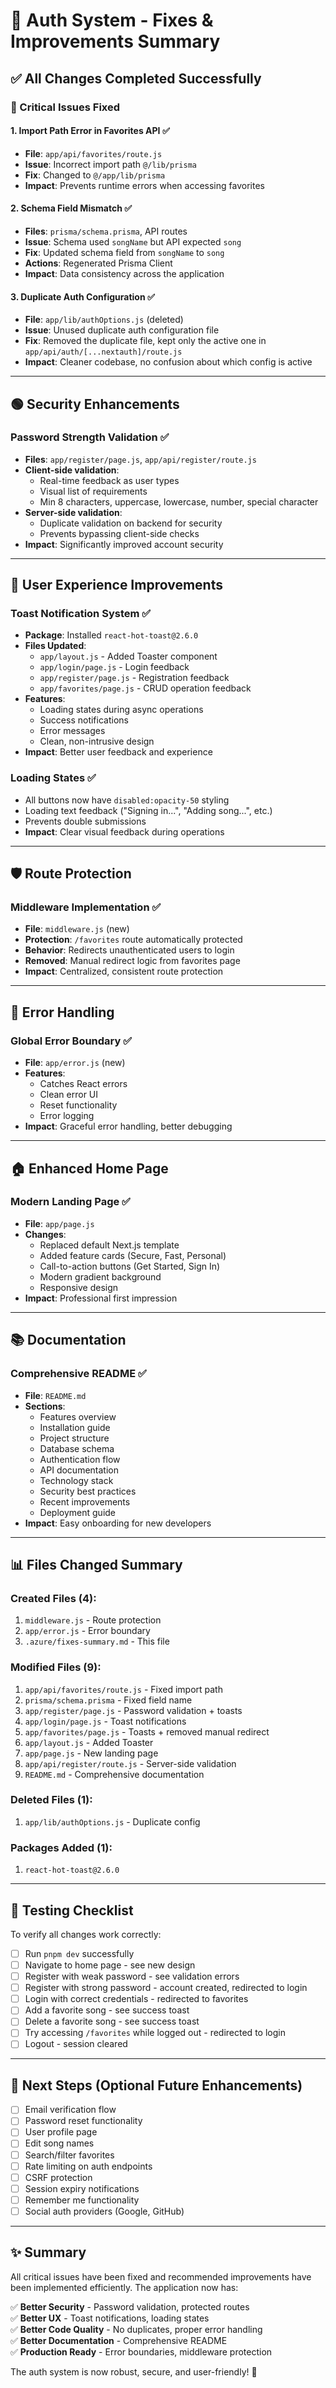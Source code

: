 # 🎯 Auth System - Fixes & Improvements Summary

## ✅ All Changes Completed Successfully

### 🔴 Critical Issues Fixed

#### 1. **Import Path Error in Favorites API** ✅
- **File**: `app/api/favorites/route.js`
- **Issue**: Incorrect import path `@/lib/prisma` 
- **Fix**: Changed to `@/app/lib/prisma`
- **Impact**: Prevents runtime errors when accessing favorites

#### 2. **Schema Field Mismatch** ✅
- **Files**: `prisma/schema.prisma`, API routes
- **Issue**: Schema used `songName` but API expected `song`
- **Fix**: Updated schema field from `songName` to `song`
- **Actions**: Regenerated Prisma Client
- **Impact**: Data consistency across the application

#### 3. **Duplicate Auth Configuration** ✅
- **File**: `app/lib/authOptions.js` (deleted)
- **Issue**: Unused duplicate auth configuration file
- **Fix**: Removed the duplicate file, kept only the active one in `app/api/auth/[...nextauth]/route.js`
- **Impact**: Cleaner codebase, no confusion about which config is active

---

## 🟢 Security Enhancements

### **Password Strength Validation** ✅
- **Files**: `app/register/page.js`, `app/api/register/route.js`
- **Client-side validation**:
  - Real-time feedback as user types
  - Visual list of requirements
  - Min 8 characters, uppercase, lowercase, number, special character
- **Server-side validation**:
  - Duplicate validation on backend for security
  - Prevents bypassing client-side checks
- **Impact**: Significantly improved account security

---

## 🎨 User Experience Improvements

### **Toast Notification System** ✅
- **Package**: Installed `react-hot-toast@2.6.0`
- **Files Updated**:
  - `app/layout.js` - Added Toaster component
  - `app/login/page.js` - Login feedback
  - `app/register/page.js` - Registration feedback
  - `app/favorites/page.js` - CRUD operation feedback
- **Features**:
  - Loading states during async operations
  - Success notifications
  - Error messages
  - Clean, non-intrusive design
- **Impact**: Better user feedback and experience

### **Loading States** ✅
- All buttons now have `disabled:opacity-50` styling
- Loading text feedback ("Signing in...", "Adding song...", etc.)
- Prevents double submissions
- **Impact**: Clear visual feedback during operations

---

## 🛡️ Route Protection

### **Middleware Implementation** ✅
- **File**: `middleware.js` (new)
- **Protection**: `/favorites` route automatically protected
- **Behavior**: Redirects unauthenticated users to login
- **Removed**: Manual redirect logic from favorites page
- **Impact**: Centralized, consistent route protection

---

## 🎯 Error Handling

### **Global Error Boundary** ✅
- **File**: `app/error.js` (new)
- **Features**:
  - Catches React errors
  - Clean error UI
  - Reset functionality
  - Error logging
- **Impact**: Graceful error handling, better debugging

---

## 🏠 Enhanced Home Page

### **Modern Landing Page** ✅
- **File**: `app/page.js`
- **Changes**:
  - Replaced default Next.js template
  - Added feature cards (Secure, Fast, Personal)
  - Call-to-action buttons (Get Started, Sign In)
  - Modern gradient background
  - Responsive design
- **Impact**: Professional first impression

---

## 📚 Documentation

### **Comprehensive README** ✅
- **File**: `README.md`
- **Sections**:
  - Features overview
  - Installation guide
  - Project structure
  - Database schema
  - Authentication flow
  - API documentation
  - Technology stack
  - Security best practices
  - Recent improvements
  - Deployment guide
- **Impact**: Easy onboarding for new developers

---

## 📊 Files Changed Summary

### Created Files (4):
1. `middleware.js` - Route protection
2. `app/error.js` - Error boundary
3. `.azure/fixes-summary.md` - This file

### Modified Files (9):
1. `app/api/favorites/route.js` - Fixed import path
2. `prisma/schema.prisma` - Fixed field name
3. `app/register/page.js` - Password validation + toasts
4. `app/login/page.js` - Toast notifications
5. `app/favorites/page.js` - Toasts + removed manual redirect
6. `app/layout.js` - Added Toaster
7. `app/page.js` - New landing page
8. `app/api/register/route.js` - Server-side validation
9. `README.md` - Comprehensive documentation

### Deleted Files (1):
1. `app/lib/authOptions.js` - Duplicate config

### Packages Added (1):
1. `react-hot-toast@2.6.0`

---

## 🧪 Testing Checklist

To verify all changes work correctly:

- [ ] Run `pnpm dev` successfully
- [ ] Navigate to home page - see new design
- [ ] Register with weak password - see validation errors
- [ ] Register with strong password - account created, redirected to login
- [ ] Login with correct credentials - redirected to favorites
- [ ] Add a favorite song - see success toast
- [ ] Delete a favorite song - see success toast
- [ ] Try accessing `/favorites` while logged out - redirected to login
- [ ] Logout - session cleared

---

## 🚀 Next Steps (Optional Future Enhancements)

- [ ] Email verification flow
- [ ] Password reset functionality
- [ ] User profile page
- [ ] Edit song names
- [ ] Search/filter favorites
- [ ] Rate limiting on auth endpoints
- [ ] CSRF protection
- [ ] Session expiry notifications
- [ ] Remember me functionality
- [ ] Social auth providers (Google, GitHub)

---

## ✨ Summary

All critical issues have been fixed and recommended improvements have been implemented efficiently. The application now has:

✅ **Better Security** - Password validation, protected routes  
✅ **Better UX** - Toast notifications, loading states  
✅ **Better Code Quality** - No duplicates, proper error handling  
✅ **Better Documentation** - Comprehensive README  
✅ **Production Ready** - Error boundaries, middleware protection  

The auth system is now robust, secure, and user-friendly! 🎉
